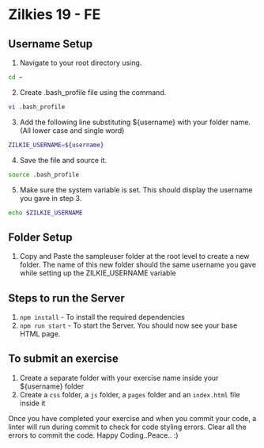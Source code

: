 # Zilkies 19 - FE

## Username Setup

1. Navigate to your root directory using.
```sh
cd ~
```
2. Create .bash_profile file using the command.
```sh
vi .bash_profile
```
3. Add the following line substituting ${username} with your folder name. (All lower case and single word)
```sh
ZILKIE_USERNAME=${username}
```
4. Save the file and source it.
```sh
source .bash_profile
```
5. Make sure the system variable is set. This should display the username you gave in step  3.
```sh
echo $ZILKIE_USERNAME
```

## Folder Setup
1. Copy and Paste the sampleuser folder at the root level to create a new folder. The name of this new folder should the same username you gave  while setting up the ZILKIE_USERNAME variable

## Steps to run the Server
1. `npm install` - To install the required dependencies
2. `npm run start` - To start the Server. You should now see your base HTML page.

## To submit an exercise
1. Create a separate folder with your exercise name inside your ${username} folder
2. Create a `css` folder, a `js` folder, a `pages` folder and an `index.html` file inside it

Once you have completed your exercise and when you commit your code, a linter will run during commit to check for code styling errors. Clear all the errors to commit the code. Happy Coding..Peace.. :)
